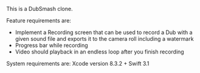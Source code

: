This is a DubSmash clone.

Feature requirements are:

- Implement a Recording screen that can be used to record a Dub with a given
sound file and exports it to the camera roll including a watermark
- Progress bar while recording
- Video should playback in an endless loop after you finish recording


System requirements are:
Xcode version 8.3.2 +
Swift 3.1

